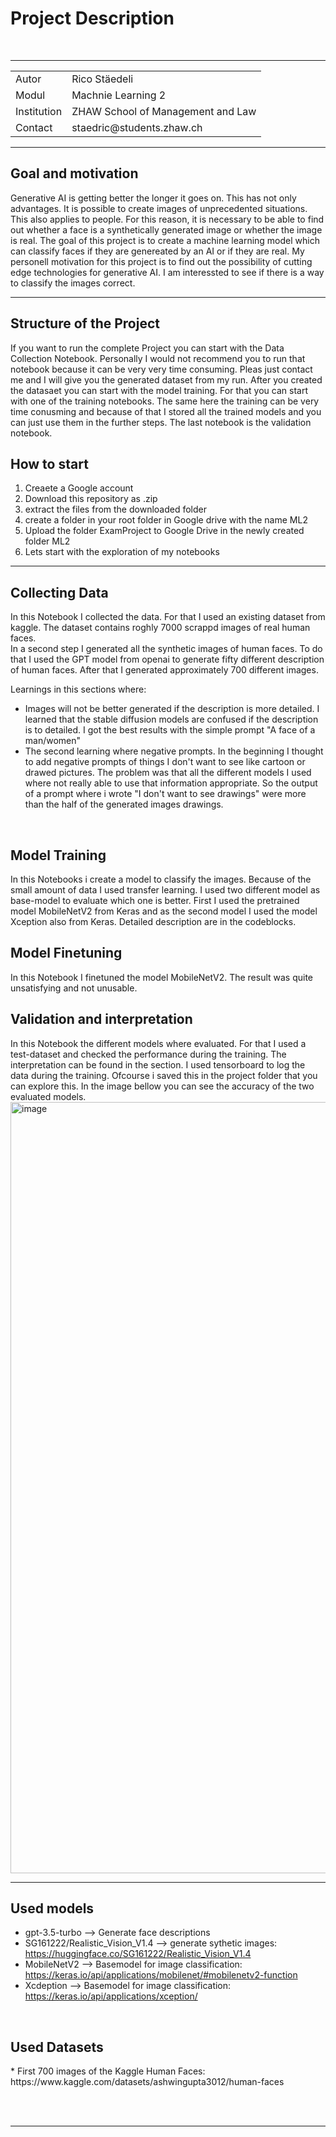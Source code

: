 <h1>Project Description</h1>
<br>

---

<table>
  <tr>
    <td>Autor</td>
    <td>Rico Stäedeli</td>
  </tr>
  <tr>
    <td>Modul</td>
    <td>Machnie Learning 2</td>
  </tr>
  <tr>
    <td>Institution</td>
    <td>ZHAW School of Management and Law</td>
  </tr>
    <tr>
    <td>Contact</td>
    <td>staedric@students.zhaw.ch</td>
  </tr>
</table>

---

<h2>Goal and motivation</h2>
Generative AI is getting better the longer it goes on. This has not only advantages. It is possible to create images of unprecedented situations. This also applies to people. For this reason, it is necessary to be able to find out whether a face is a synthetically generated image or whether the image is real.
The goal of this project is to create a machine learning model which can classify faces if they are genereated by an AI or if they are real. 
My personell motivation for this project is to find out the possibility of cutting edge technologies for generative AI. I am interessted to see if there is a way to classify the images correct. 

---

<h2>Structure of the Project</h2>

If you want to run the complete Project you can start with the Data Collection Notebook. Personally I would not recommend you to run that notebook because it can be very very time consuming. Pleas just contact me and I will give you the generated dataset from my run. 
After you created the datasaet you can start with the model training. For that you can start with one of the training notebooks. The same here the training can be very time conusming and because of that I stored all the trained models and you can just use them in the further steps. 
The last notebook is the validation notebook.


<h2>How to start</h2>

1. Creaete a Google account
2. Download this repository as .zip 
3. extract the files from the downloaded folder
4. create a folder in your root folder in Google drive with the name ML2
5. Upload the folder ExamProject to Google Drive in the newly created folder ML2
6. Lets start with the exploration of my notebooks


---

<h2>Collecting Data</h2>
In this Notebook I collected the data. For that I used an existing dataset from kaggle. The dataset contains roghly 7000 scrappd images of real human faces. <br>
In a second step I generated all the synthetic images of human faces. To do that I used the GPT model from openai to generate fifty different description of human faces. After that I generated approximately 700 different images. 

<br>

Learnings in this sections where:
* Images will not be better generated if the description is more detailed. I learned that the stable diffusion models are confused if the description is to detailed. I got the best results with the simple prompt "A face of a man/women"
* The second learning where negative prompts. In the beginning I thought to add negative prompts of things I don't want to see like cartoon or drawed pictures. The problem was that all the different models I used where not really able to use that information appropriate. So the output of a prompt where i wrote "I don't want to see drawings" were more than the half of the generated images drawings.

<br>

<h2>Model Training</h2>
In this Notebooks i create a model to classify the images. Because of the small amount of data I used transfer learning. I used two different model as base-model to evaluate which one is better. First I used the pretrained model MobileNetV2 from Keras and as the second model I used the model Xception also from Keras. Detailed description are in the codeblocks. 

<br>

<h2>Model Finetuning</h2>
In this Notebook I finetuned the model MobileNetV2. The result was quite unsatisfying and not unusable. 

<br>

<h2>Validation and interpretation</h2>
In this Notebook the different models where evaluated. For that I used a test-dataset and checked the performance during the training. The interpretation can be found in the section. I used tensorboard to log the data during the training. Ofcourse i saved this in the project folder that you can explore this. In the image bellow you can see the accuracy of the two evaluated models.
<img width="1234" alt="image" src="https://github.com/RicoStaedeli/ml2_exam/assets/62505224/684e1564-0c5c-4f3b-a15e-b810c31b2e4c">

<br>

---
<h2>Used models</h2>


*   gpt-3.5-turbo --> Generate face descriptions
*   SG161222/Realistic_Vision_V1.4 --> generate sythetic images: https://huggingface.co/SG161222/Realistic_Vision_V1.4
*   MobileNetV2 --> Basemodel for image classification: https://keras.io/api/applications/mobilenet/#mobilenetv2-function
*   Xcdeption --> Basemodel for image classification: https://keras.io/api/applications/xception/

<br>

<h2>Used Datasets</h2>
*   First 700 images of the Kaggle Human Faces: https://www.kaggle.com/datasets/ashwingupta3012/human-faces

<br> <br>

---
